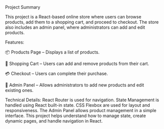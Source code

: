 Project Summary

This project is a React-based online store where users can browse products, add them to a shopping cart, and proceed to checkout. The store also includes an admin panel, where administrators can add and edit products.

Features:

📦 Products Page – Displays a list of products.

🛒 Shopping Cart – Users can add and remove products from their cart.

💳 Checkout – Users can complete their purchase.

🔧 Admin Panel – Allows administrators to add new products and edit existing ones.

Technical Details:
React Router is used for navigation.
State Management is handled using React built-in state.
CSS Flexbox are used for layout and responsiveness.
The Admin Panel allows product management in a simple interface.
This project helps understand how to manage state, create dynamic pages, and handle navigation in React. 